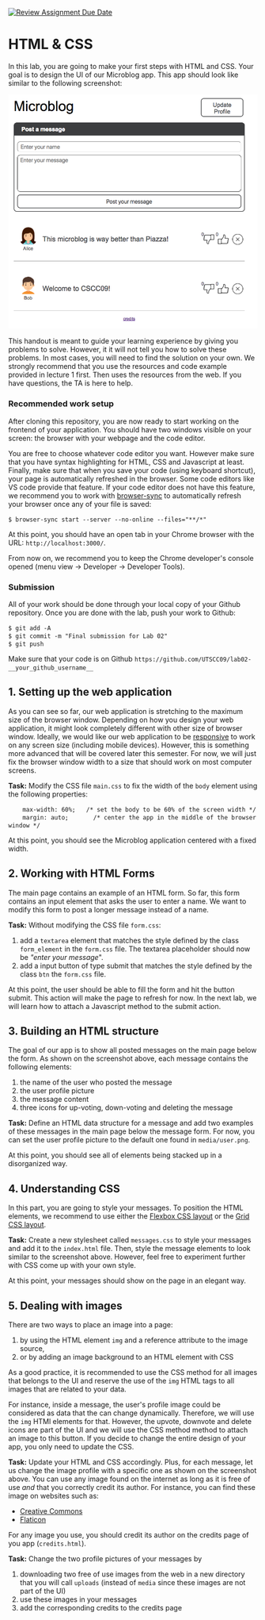 [![Review Assignment Due Date](https://classroom.github.com/assets/deadline-readme-button-24ddc0f5d75046c5622901739e7c5dd533143b0c8e959d652212380cedb1ea36.svg)](https://classroom.github.com/a/AqEuZnNG)
# HTML & CSS

In this lab, you are going to make your first steps with HTML and CSS. Your goal is to design the UI of our Microblog app. This app should look like similar to the following screenshot:

<div class="screenshot"><img src="screenshots/main.png" alt="Main"/></div>

This handout is meant to guide your learning experience by giving you problems to solve. However, it it will not tell you how to solve these problems. In most cases, you will need to find the solution on your own. We strongly recommend that you use the resources and code example provided in lecture 1 first. Then uses the resources from the web. If you have questions, the TA is here to help.

### Recommended work setup

After cloning this repository, you are now ready to start working on the frontend of your application. You should have two windows visible on your screen: the browser with your webpage and the code editor.

You are free to choose whatever code editor you want. However make sure that you have syntax highlighting for HTML, CSS and Javascript at least. Finally, make sure that when you save your code (using keyboard shortcut), your page is automatically refreshed in the browser. Some code editors like VS code provide that feature. If your code editor does not have this feature, we recommend you to work with [browser-sync](https://www.browsersync.io/) to automatically refresh your browser once any of your file is saved:

```
$ browser-sync start --server --no-online --files="**/*"
```

At this point, you should have an open tab in your Chrome browser with the URL: `http://localhost:3000/`.

From now on, we recommend you to keep the Chrome developer's console opened (menu view -> Developer -> Developer Tools).

### Submission

All of your work should be done through your local copy of your Github repository. Once you are done with the lab, push your work to Github:

```shell
$ git add -A
$ git commit -m "Final submission for Lab 02"
$ git push
```

Make sure that your code is on Github `https://github.com/UTSCC09/lab02-__your_github_username__`

## 1. Setting up the web application

As you can see so far, our web application is stretching to the maximum size of the browser window. Depending on how you design your web application, it might look completely different with other size of browser window. Ideally, we would like our web application to be [responsive](https://en.wikipedia.org/wiki/Responsive_web_design) to work on any screen size (including mobile devices). However, this is something more advanced that will be covered later this semester. For now, we will just fix the browser window width to a size that should work on most computer screens.

**Task:** Modify the CSS file `main.css` to fix the width of the `body` element using the following properties:

```
    max-width: 60%;   /* set the body to be 60% of the screen width */
    margin: auto;       /* center the app in the middle of the browser window */
```

At this point, you should see the Microblog application centered with a fixed width.

## 2. Working with HTML Forms

The main page contains an example of an HTML form. So far, this form contains an input element that asks the user to enter a name. We want to modify this form to post a longer message instead of a name.

**Task:** Without modifying the CSS file `form.css`:

1. add a `textarea` element that matches the style defined by the class `form_element` in the `form.css` file. The textarea placeholder should now be _"enter your message_".
1. add a input button of type submit that matches the style defined by the class `btn` the `form.css` file.

At this point, the user should be able to fill the form and hit the button submit. This action will make the page to refresh for now. In the next lab, we will learn how to attach a Javascript method to the submit action.

## 3. Building an HTML structure

The goal of our app is to show all posted messages on the main page below the form. As shown on the screenshot above, each message contains the following elements:

1. the name of the user who posted the message
1. the user profile picture
1. the message content
1. three icons for up-voting, down-voting and deleting the message

**Task:** Define an HTML data structure for a message and add two examples of these messages in the main page below the message form. For now, you can set the user profile picture to the default one found in `media/user.png`.

At this point, you should see all of elements being stacked up in a disorganized way.

## 4. Understanding CSS

In this part, you are going to style your messages. To position the HTML elements, we recommend to use either the [Flexbox CSS layout](https://css-tricks.com/snippets/css/a-guide-to-flexbox/) or the [Grid CSS layout](https://css-tricks.com/snippets/css/complete-guide-grid/).

**Task:** Create a new stylesheet called `messages.css` to style your messages and add it to the `index.html` file. Then, style the message elements to look similar to the screenshot above. However, feel free to experiment further with CSS come up with your own style.

At this point, your messages should show on the page in an elegant way.

## 5. Dealing with images

There are two ways to place an image into a page:

1. by using the HTML element `img` and a reference attribute to the image source,
1. or by adding an image background to an HTML element with CSS

As a good practice, it is recommended to use the CSS method for all images that belongs to the UI and reserve the use of the `img` HTML tags to all images that are related to your data.

For instance, inside a message, the user's profile image could be considered as data that the can change dynamically. Therefore, we will use the `img` HTMl elements for that. However, the upvote, downvote and delete icons are part of the UI and we will use the CSS method method to attach an image to this button. If you decide to change the entire design of your app, you only need to update the CSS.

**Task:** Update your HTML and CSS accordingly. Plus, for each message, let us change the image profile with a specific one as shown on the screenshot above. You can use any image found on the internet as long as it is free of use _and_ that you correctly credit its author. For instance, you can find these image on websites such as:

- [Creative Commons](https://search.creativecommons.org/)
- [Flaticon](http://www.flaticon.com/)

For any image you use, you should credit its author on the credits page of you app (`credits.html`).

**Task:** Change the two profile pictures of your messages by

1. downloading two free of use images from the web in a new directory that you will call `uploads` (instead of `media` since these images are not part of the UI)
1. use these images in your messages
1. add the corresponding credits to the credits page
